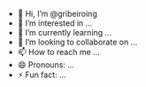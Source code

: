 - 👋 Hi, I’m @gribeiroing
- 👀 I’m interested in ...
- 🌱 I’m currently learning ...
- 💞️ I’m looking to collaborate on ...
- 📫 How to reach me ...
- 😄 Pronouns: ...
- ⚡ Fun fact: ...

<!---
gribeiroing/gribeiroing is a ✨ special ✨ repository because its `README.md` (this file) appears on your GitHub profile.
You can click the Preview link to take a look at your changes.
--->
